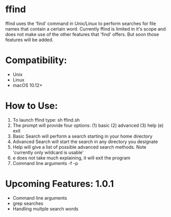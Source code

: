 # ffind
ffind uses the 'find' command in Unix/Linux to perform searches for file names that contain a certain word. Currently ffind is limited in it's scope and does not make use of the other features that 'find' offers. But soon those features will be added.

# Compatibility:
- Unix
- Linux
- macOS 10.12+

# How to Use:

1. To launch ffind type: sh ffind.sh
2. The prompt will provide four options: (1) basic (2) advanced (3) help (e) exit
3. Basic Search will perform a search starting in your home directory
4. Advanced Search will start the search in any directory you designate
5. Help will give a list of possible advanced search methods. Note 'currently only wildcard is usable'
6. e does not take much explaining, it will exit the program
7. Command line arguments -f -p


# Upcoming Features: 1.0.1
- Command line arguments
- grep searches
- Handling multple search words
